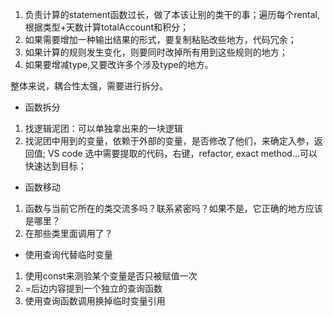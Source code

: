 1. 负责计算的statement函数过长，做了本该让别的类干的事；遍历每个rental, 根据类型+天数计算totalAccount和积分；
2. 如果需要增加一种输出结果的形式，要复制粘贴改些地方，代码冗余；
3. 如果计算的规则发生变化，则要同时改掉所有用到这些规则的地方；
4. 如果要增减type,又要改许多个涉及type的地方。

整体来说，耦合性太强，需要进行拆分。
- 函数拆分
1. 找逻辑泥团：可以单独拿出来的一块逻辑
2. 找泥团中用到的变量，依赖于外部的变量，是否修改了他们，来确定入参，返回值;
VS code 选中需要提取的代码，右键，refactor, exact method...可以快速达到目标；

- 函数移动
1. 函数与当前它所在的类交流多吗？联系紧密吗？如果不是，它正确的地方应该是哪里？
2. 在那些类里面调用了？

- 使用查询代替临时变量
1. 使用const来测验某个变量是否只被赋值一次
2. =后边内容提到一个独立的查询函数
3. 使用查询函数调用换掉临时变量引用